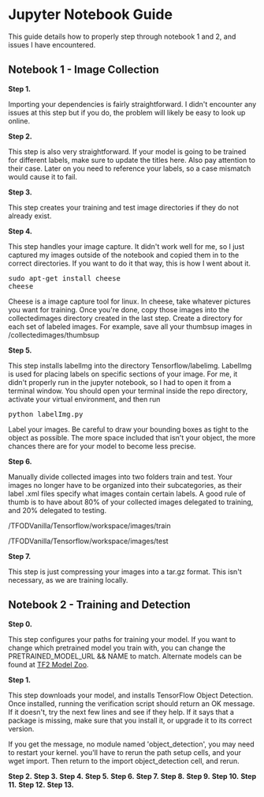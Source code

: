 # Jupyter Notebook Guide
This guide details how to properly step through notebook 1 and 2, and issues I have encountered.

## Notebook 1 - Image Collection

**Step 1.**

Importing your dependencies is fairly straightforward. I didn't encounter any issues at this step but if you do, the problem will likely be easy to look up online.

**Step 2.**

This step is also very straightforward. If your model is going to be trained for different labels, make sure to update the titles here. Also pay attention to their case. Later on you need to reference your labels, so a case mismatch would cause it to fail.

**Step 3.**

This step creates your training and test image directories if they do not already exist.

**Step 4.**

This step handles your image capture. It didn't work well for me, so I just captured my images outside of the notebook and copied them in to the correct directories. If you want to do it that way, this is how I went about it.
<pre>
sudo apt-get install cheese
cheese
</pre>
Cheese is a image capture tool for linux. In cheese, take whatever pictures you want for training. Once you're done, copy those images into the collectedimages directory created in the last step. Create a directory for each set of labeled images. For example, save all your thumbsup images in /collectedimages/thumbsup

**Step 5.**

This step installs labelImg into the directory Tensorflow/labelimg. LabelImg is used for placing labels on specific sections of your image. For me, it didn't properly run in the jupyter notebook, so I had to open it from a terminal window. You should open your terminal inside the repo directory, activate your virtual environment, and then run
<pre>
python labelImg.py
</pre>
Label your images. Be careful to draw your bounding boxes as tight to the object as possible. The more space included that isn't your object, the more chances there are for your model to become less precise.

**Step 6.**

Manually divide collected images into two folders train and test. Your images no longer have to be organized into their subcategories, as their label .xml files specify what images contain certain labels.
A good rule of thumb is to have about 80% of your collected images delegated to training, and 20% delegated to testing.

/TFODVanilla/Tensorflow/workspace/images/train

/TFODVanilla/Tensorflow/workspace/images/test

**Step 7.**

This step is just compressing your images into a tar.gz format. This isn't necessary, as we are training locally.

## Notebook 2 - Training and Detection

**Step 0.**

This step configures your paths for training your model. If you want to change which pretrained model you train with, you can change the PRETRAINED_MODEL_URL && NAME to match. Alternate models can be found at [TF2 Model Zoo](https://github.com/tensorflow/models/blob/master/research/object_detection/g3doc/tf2_detection_zoo.md).

**Step 1.**

This step downloads your model, and installs TensorFlow Object Detection. 
Once installed, running the verification script should return an OK message. If it doesn't, try the next few lines and see if they help. If it says that a package is missing, make sure that you install it, or upgrade it to its correct version.

If you get the message, no module named 'object_detection', you may need to restart your kernel. you'll have to rerun the path setup cells, and your wget import. Then return to the import object_detection cell, and rerun.

**Step 2.**
**Step 3.**
**Step 4.**
**Step 5.**
**Step 6.**
**Step 7.**
**Step 8.**
**Step 9.**
**Step 10.**
**Step 11.**
**Step 12.**
**Step 13.**
